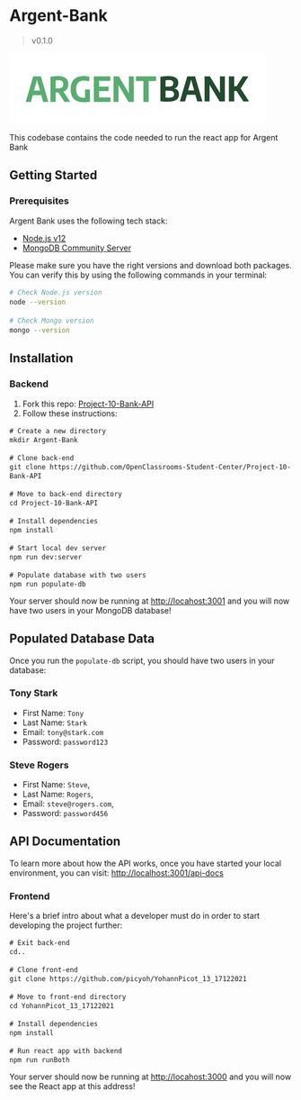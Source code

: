 # Argent-Bank

> v0.1.0

![Logo of the project](/public/img/argentBankLogo.png)

This codebase contains the code needed to run the react app for Argent Bank

## Getting Started

### Prerequisites

Argent Bank uses the following tech stack:

- [Node.js v12](https://nodejs.org/en/)
- [MongoDB Community Server](https://www.mongodb.com/try/download/community)

Please make sure you have the right versions and download both packages. You can verify this by using the following commands in your terminal:

```bash
# Check Node.js version
node --version

# Check Mongo version
mongo --version
```

## Installation

### Backend

1. Fork this repo: [Project-10-Bank-API](https://github.com/OpenClassrooms-Student-Center/Project-10-Bank-API)
2. Follow these instructions:

```shell
# Create a new directory
mkdir Argent-Bank

# Clone back-end
git clone https://github.com/OpenClassrooms-Student-Center/Project-10-Bank-API

# Move to back-end directory
cd Project-10-Bank-API

# Install dependencies
npm install

# Start local dev server
npm run dev:server

# Populate database with two users
npm run populate-db
```

Your server should now be running at [http://locahost:3001](http://locahost:3001) and you will now have two users in your MongoDB database!

## Populated Database Data

Once you run the `populate-db` script, you should have two users in your database:

### Tony Stark

- First Name: `Tony`
- Last Name: `Stark`
- Email: `tony@stark.com`
- Password: `password123`

### Steve Rogers

- First Name: `Steve`,
- Last Name: `Rogers`,
- Email: `steve@rogers.com`,
- Password: `password456`

## API Documentation

To learn more about how the API works, once you have started your local environment, you can visit: [http://localhost:3001/api-docs](http://localhost:3001/api-docs)

### Frontend

Here's a brief intro about what a developer must do in order to start developing
the project further:

```shell
# Exit back-end
cd..

# Clone front-end
git clone https://github.com/picyoh/YohannPicot_13_17122021

# Move to front-end directory
cd YohannPicot_13_17122021

# Install dependencies
npm install

# Run react app with backend
npm run runBoth 
```

Your server should now be running at [http://locahost:3000](http://locahost:3000) and you will now see the React app at this address!
